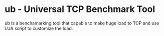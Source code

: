 # ub - Universal TCP Benchmark Tool
ub is a benchamarking tool that capable to make huge load to TCP and use LUA script to customize the load.

